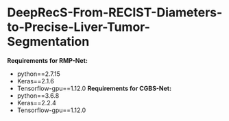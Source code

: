 # DeepRecS-From-RECIST-Diameters-to-Precise-Liver-Tumor-Segmentation
**Requirements for RMP-Net:**
- python==2.7.15
- Keras==2.1.6
- Tensorflow-gpu==1.12.0
**Requirements for CGBS-Net:**
- python==3.6.8
- Keras==2.2.4
- Tensorflow-gpu==1.12.0
